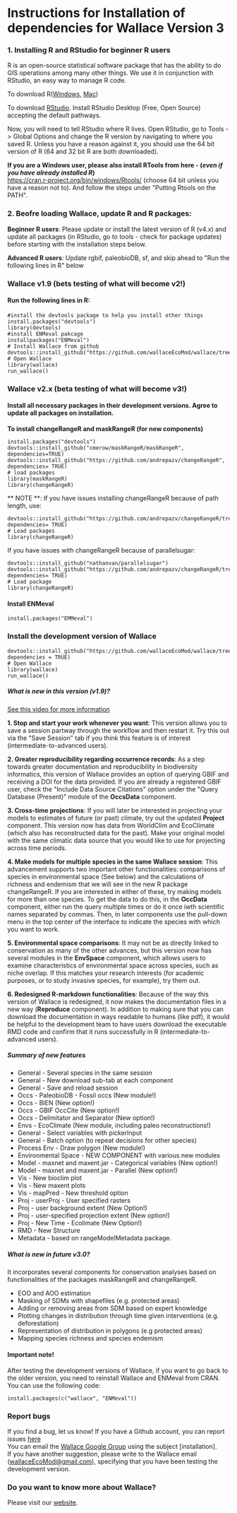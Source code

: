 # Instructions for Installation of dependencies for Wallace Version 3

### **1. Installing R and RStudio for beginner R users**
R is an open-source statistical software package that has the ability to do GIS operations among many other things. We use it in conjunction with RStudio, an easy way to manage R code.

To download R([Windows](https://cran.r-project.org/bin/windows/base/), [Mac](https://cran.rstudio.com/bin/macosx/))<br>
            
To download [RStudio](https://www.rstudio.com/products/rstudio/download/). Install RStudio Desktop (Free, Open Source) accepting the default pathways.<br>

Now, you will need to tell RStudio where R lives. Open RStudio, go to Tools -> Global Options and change the R version by navigating to where you saved R. Unless you have a reason against it, you should use the 64 bit version of R (64 and 32 bit R are both downloaded).

**If you are a Windows user, please also install RTools from here - (*even if you have already installed R*)**<br>
https://cran.r-project.org/bin/windows/Rtools/ (choose 64 bit unless you have a reason not to). And follow the steps under "Putting Rtools on the PATH".

### **2. Beofre loading Wallace, update R and R packages:**
**Beginner R users**: Please update or install the latest version of R (v4.x) and update all packages (in RStudio, go to tools - check for package updates) before starting with the installation steps below. 

**Advanced R users**: Update rgbif, paleobioDB, sf, and skip ahead to "Run the following lines in R" below

### Wallace v1.9 (bets testing of what will become v2!)
#### Run the following lines in R:
```{r}
#install the devtools package to help you install other things
install.packages("devtools")
library(devtools)
#install ENMeval pakcage
installpackages("ENMeval")
# Install Wallace from github
devtools::install_github("https://github.com/wallaceEcoMod/wallace/tree/multiSp")
# Open Wallace
library(wallace)
run_wallace()
```

### Wallace v2.x (beta testing of what will become v3!)
#### Install all necessary packages in their development versions. Agree to update all packages on installation.
**To install changeRangeR and maskRangeR (for new components)**
```{r}
install.packages("devtools")
devtools::install_github("cmerow/maskRangeR/maskRangeR", dependencies=TRUE)
devtools::install_github("https://github.com/andrepazv/changeRangeR", dependencies= TRUE)
# load packages
library(maskRangeR)
library(changeRangeR)
```

** NOTE **: If you have issues installing changeRangeR because of path length, use:
```{r}
devtools::install_github("https://github.com/andrepazv/changeRangeR/tree/paths_fix2", dependencies= TRUE)
# Load packages
library(changeRangeR)
```

If you have issues with changeRangeR because of parallelsugar:
```{r}
devtools::install_github("nathanvan/parallelsugar")
devtools::install_github("https://github.com/andrepazv/changeRangeR/tree/paths_fix2", dependencies= TRUE)
# Load package
library(changeRangeR)
```

#### Install ENMeval
```{r}
install.packages("EMMeval")
```

### Install the development version of Wallace
```{r}
devtools::install_github("https://github.com/wallaceEcoMod/wallace/tree/biomodelos", dependencies = TRUE)
# Open Wallace
library(wallace)
run_wallace()
```

##### What is new in this version (v1.9)? 
[See this video for more information](https://www.youtube.com/watch?v=NRtKwtCansw)

**1. Stop and start your work whenever you want**: This version allows you to save a session partway through the workflow and then restart it. Try this out via the "Save Session" tab if you think this feature is of interest (intermediate-to-advanced users).

**2. Greater reproducibility regarding occurrence records**: As a step towards greater documentation and reproducibility in biodiversity informatics, this version of Wallace provides an option of querying GBIF and receiving a DOI for the data provided. If you are already a registered GBIF user, check the "Include Data Source Citations" option under the "Query Database (Present)" module of the **OccsData** component.

**3. Cross-time projections**: If you will later be interested in projecting your models to estimates of future (or past) climate, try out the updated **Project** component. This version now has data from WorldClim and EcoClimate (which also has reconstructed data for the past). Make your original model with the same climatic data source that you would like to use for projecting across time periods.

**4. Make models for multiple species in the same Wallace session**: This advancement supports two important other functionalities: comparisons of species in environmental space (See below) and the calculations of richness and endemism that we will see in the new R package changeRangeR. If you are interested in either of these, try making models for more than one species. To get the data to do this, in the **OccData** component, either run the query multiple times or do it once iwth scientific names separated by commas. Then, in later components use the pull-down menu in the top center of the interface to indicate the species with which you want to work.

**5. Environmental space comparisons**: It may not be as directly linked to conservation as many of the other advances, but this version now has several modules in the **EnvSpace** component, which allows users to examine characteristics of environmental space across species, such as niche overlap. If this matches your research interests (for academic purposes, or to study invasive species, for example), try them out.

**6. Redesigned R-markdown functionalities**: Because of the way this version of Wallace is redesigned, it now makes the documentation files in a new way (**Reproduce** component). In addition to making sure that you can download the documentation in ways readable to humans (like pdf), it would be helpful to the development team to have users download the executable RMD code and confirm that it runs successfully in R (intermediate-to-advanced users).

##### **Summary of new features**
- General - Several species in the same session
- General - New download sub-tab at each component
- General - Save and reload session
- Occs - PaleobioDB - Fossil occs (New module!)
- Occs - BIEN (New option!)
- Occs - GBIF OccCite (New option!)
- Occs - Delimitator and Separator (New option!)
- Envs - EcoClimate (New module, including paleo reconstructions!)
- General - Select variables with pickerInput
- General - Batch option (to repeat decisions for other species)
- Process Env - Draw polygon (New module!)
- Environmental Space - NEW COMPONENT with various new modules
- Model - maxnet and maxent.jar - Categorical variables (New option!)
- Model - maxnet and maxent.jar - Parallel (New option!)
- Vis - New bioclim plot
- Vis - New maxent plots
- Vis - mapPred - New threshold option
- Proj - userProj - User specified rasters
- Proj - user background extent (New Option!)
- Proj - user-specified projection extent (New option!)
- Proj - New Time - Ecolimate (New Option!)
- RMD - New Structure 
- Metadata - based on rangeModelMetadata package.


##### What is new in future v3.0?
It incorporates several components for conservation analyses based on functionalities of the packages maskRangeR and changeRangeR.
- EOO and AOO estimation
- Masking of SDMs with shapefiles (e.g. protected areas)
- Adding or removing areas from SDM based on expert knowledge
- Plotting changes in distribution through time given interventions (e.g. deforestation)
- Representation of distribution in polygons (e.g protected areas)
- Mapping species richness and species endemism

#### Important note!
After testing the development versions of Wallace, if you want to go back to the older version, you need to reinstall Wallace and ENMeval from CRAN. You can use the following code:
```{r}
install.packages(c("wallace", "ENMeval"))
```

### Report bugs
If you find a bug, let us know!
If you have a Github account, you can report issues [here](https://github.com/wallaceEcoMod/wallace/issues) <br>
You can email the [Wallace Google Group](https://groups.google.com/g/wallaceEcoMod) using the subject [installation]. <br>
If you have another suggestion, please write to the Wallace email (wallaceEcoMod@gmail.com), specifying that you have been testing the development version.

### Do you want to know more about Wallace?
Please visit our [website](https://wallaceecomod.github.io/).